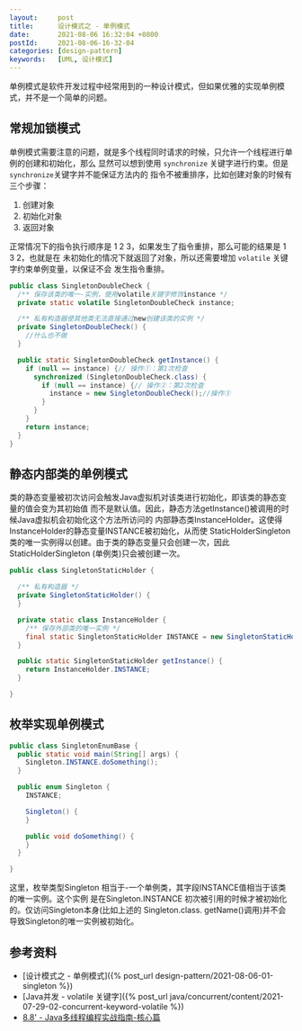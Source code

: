 ```yaml
---
layout:     post
title:      设计模式之 - 单例模式
date:       2021-08-06 16:32:04 +0800
postId:     2021-08-06-16-32-04
categories: [design-pattern]
keywords:   [UML, 设计模式]
---
```


单例模式是软件开发过程中经常用到的一种设计模式，但如果优雅的实现单例模式，并不是一个简单的问题。

## 常规加锁模式
单例模式需要注意的问题，就是多个线程同时请求的时候，只允许一个线程进行单例的创建和初始化，那么
显然可以想到使用 `synchronize` 关键字进行约束。但是`synchronize`关键字并不能保证方法内的
指令不被重排序，比如创建对象的时候有三个步骤：
1. 创建对象
2. 初始化对象
3. 返回对象

正常情况下的指令执行顺序是 1 2 3，如果发生了指令重排，那么可能的结果是 1 3 2，也就是在
未初始化的情况下就返回了对象，所以还需要增加 `volatile` 关键字约束单例变量，以保证不会
发生指令重排。

```java
public class SingletonDoubleCheck {
  /** 保存该类的唯一-实例，使用volatile关键字修饰instance */
  private static volatile SingletonDoubleCheck instance;

  /** 私有构造器使其他类无法直接通过new创建该类的实例 */
  private SingletonDoubleCheck() {
    //什么也不做
  }

  public static SingletonDoubleCheck getInstance() {
    if (null == instance) {// 操作①：第1次检查
      synchronized (SingletonDoubleCheck.class) {
        if (null == instance) {// 操作②：第2次检查
          instance = new SingletonDoubleCheck();//操作③
        }
      }
    }
    return instance;
  }
}
```

## 静态内部类的单例模式
类的静态变量被初次访问会触发Java虚拟机对该类进行初始化，即该类的静态变量的值会变为其初始值
而不是默认值。因此，静态方法getInstance()被调用的时候Java虚拟机会初始化这个方法所访问的
内部静态类InstanceHolder。这使得InstanceHolder的静态变量INSTANCE被初始化，从而使
StaticHolderSingleton类的唯一实例得以创建。由于类的静态变量只会创建一次，因此
StaticHolderSingleton (单例类)只会被创建一次。

```java
public class SingletonStaticHolder {

  /** 私有构造器 */
  private SingletonStaticHolder() {
  }

  private static class InstanceHolder {
    /** 保存外部类的唯一实例 */
    final static SingletonStaticHolder INSTANCE = new SingletonStaticHolder();
  }

  public static SingletonStaticHolder getInstance() {
    return InstanceHolder.INSTANCE;
  }

}
```

## 枚举实现单例模式

```java
public class SingletonEnumBase {
  public static void main(String[] args) {
    Singleton.INSTANCE.doSomething();
  }

  public enum Singleton {
    INSTANCE;

    Singleton() {
    }

    public void doSomething() {
    }
  }

}
```

这里，枚举类型Singleton 相当于-一个单例类，其字段INSTANCE值相当于该类的唯一实例。这个实例
是在Singleton.INSTANCE 初次被引用的时候才被初始化的。仅访问Singleton本身(比如上述的
Singleton.class. getName()调用)并不会导致Singleton的唯一实例被初始化。

## 参考资料

* [设计模式之 - 单例模式]({% post_url design-pattern/2021-08-06-01-singleton %})
* [Java并发 - volatile 关键字]({% post_url java/concurrent/content/2021-07-29-02-concurrent-keyword-volatile %})
* [8.8' - Java多线程编程实战指南-核心篇](https://book.douban.com/subject/27034721/)

